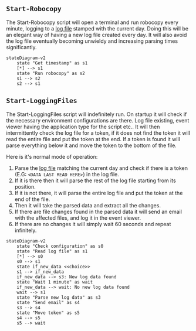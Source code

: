 ## `Start-Robocopy`
The Start-Robocopy script will open a terminal and run robocopy every minute, logging to a [log file](../example/log.txt) stamped with the current day.
Doing this will be an elegant way of having a new log file created every day. 
It will also avoid the log file eventually becoming unwieldy and increasing parsing times significantly.

```mermaid
stateDiagram-v2
    state "Get timestamp" as s1
    [*] --> s1
    state "Run robocopy" as s2
    s1 --> s2
    s2 --> s1
```

## `Start-LoggingFiles`
The Start-LoggingFiles script will indefinitely run.
On startup it will check if the necessary environment configurations are there. Log file existing, event viewer having the application type for the script etc..
It will then intermittently check the log file for a token, if it does not find the token it will read the entire file and put the token at the end. If a token is found it will parse everything below it and move the token to the bottom of the file.

Here is it's normal mode of operation:
1. Parse the [log file](../example/log.txt) matching the current day and check if there is a token (E.G: `<DATA LAST READ HERE>`) in the log file.
2. If it is there then it will parse the rest of the log file starting from its position.
3. If it is not there, it will parse the entire log file and put the token at the end of the file.
4. Then it will take the parsed data and extract all the changes.
5. If there are file changes found in the parsed data it will send an email with the affected files, and log it in the event viewer.
6. If there are no changes it will simply wait 60 seconds and repeat infinitely.

```mermaid
stateDiagram-v2
    state "Check configuration" as s0
    state "Read log file" as s1
    [*] --> s0
    s0 --> s1
    state if_new_data <<choice>>
    s1 --> if_new_data
    if_new_data --> s3: New log data found
    state "Wait 1 minute" as wait
    if_new_data --> wait: No new log data found
    wait --> s1
    state "Parse new log data" as s3
    state "Send email" as s4
    s3 --> s4
    state "Move token" as s5
    s4 --> s5
    s5 --> wait
```

